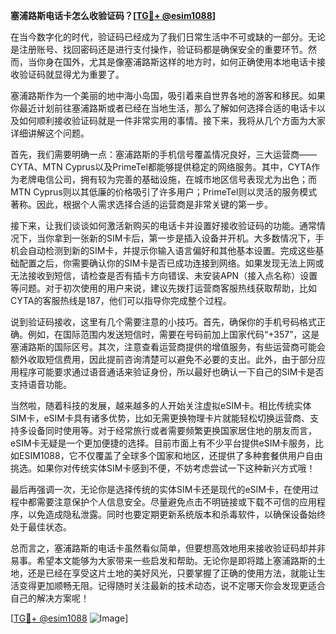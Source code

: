 **塞浦路斯电话卡怎么收验证码？[[TG💪+ @esim1088](https://t.me/s/esim1088)]**

在当今数字化的时代，验证码已经成为了我们日常生活中不可或缺的一部分。无论是注册账号、找回密码还是进行支付操作，验证码都是确保安全的重要环节。然而，当你身在国外，尤其是像塞浦路斯这样的地方时，如何正确使用本地电话卡接收验证码就显得尤为重要了。

塞浦路斯作为一个美丽的地中海小岛国，吸引着来自世界各地的游客和移民。如果你最近计划前往塞浦路斯或者已经在当地生活，那么了解如何选择合适的电话卡以及如何顺利接收验证码就是一件非常实用的事情。接下来，我将从几个方面为大家详细讲解这个问题。

首先，我们需要明确一点：塞浦路斯的手机信号覆盖情况良好，三大运营商——CYTA、MTN Cyprus以及PrimeTel都能够提供稳定的网络服务。其中，CYTA作为老牌电信公司，拥有较为完善的基础设施，在城市地区信号表现尤为出色；而MTN Cyprus则以其低廉的价格吸引了许多用户；PrimeTel则以灵活的服务模式著称。因此，根据个人需求选择合适的运营商是非常关键的第一步。

接下来，让我们谈谈如何激活新购买的电话卡并设置好接收验证码的功能。通常情况下，当你拿到一张新的SIM卡后，第一步是插入设备并开机。大多数情况下，手机会自动检测到新的SIM卡，并提示你输入语言偏好和其他基本设置。完成这些基础配置之后，你需要确认你的SIM卡是否已成功连接到网络。如果发现无法上网或无法接收到短信，请检查是否有插卡方向错误、未安装APN（接入点名称）设置等问题。对于初次使用的用户来说，建议先拨打运营商客服热线获取帮助，比如CYTA的客服热线是187，他们可以指导你完成整个过程。

说到验证码接收，这里有几个需要注意的小技巧。首先，确保你的手机号码格式正确。例如，在国际范围内发送短信时，需要在号码前加上国家代码“+357”，这是塞浦路斯的国际区号。其次，注意查看运营商提供的增值服务，有些运营商可能会额外收取短信费用，因此提前咨询清楚可以避免不必要的支出。此外，由于部分应用程序可能要求通过语音通话来验证身份，所以最好也确认一下自己的SIM卡是否支持语音功能。

当然啦，随着科技的发展，越来越多的人开始关注虚拟eSIM卡。相比传统实体SIM卡，eSIM卡具有诸多优势，比如无需更换物理卡片就能轻松切换运营商、支持多设备同时使用等。对于经常旅行或者需要频繁更换国家居住地的朋友而言，eSIM卡无疑是一个更加便捷的选择。目前市面上有不少平台提供eSIM卡服务，比如ESIM1088，它不仅覆盖了全球多个国家和地区，还提供了多种套餐供用户自由挑选。如果你对传统实体SIM卡感到不便，不妨考虑尝试一下这种新兴方式哦！

最后再强调一次，无论你是选择传统的实体SIM卡还是现代的eSIM卡，在使用过程中都需要注意保护个人信息安全。尽量避免点击不明链接或下载不可信的应用程序，以免造成隐私泄露。同时也要定期更新系统版本和杀毒软件，以确保设备始终处于最佳状态。

总而言之，塞浦路斯的电话卡虽然看似简单，但要想高效地用来接收验证码却并非易事。希望本文能够为大家带来一些启发和帮助。无论你是即将踏上塞浦路斯的土地，还是已经在享受这片土地的美好风光，只要掌握了正确的使用方法，就能让生活变得更加顺畅无阻。记得随时关注最新的技术动态，说不定哪天你会发现更适合自己的解决方案呢！

[[TG💪+ @esim1088](https://t.me/s/esim1088) ![Image](https://i.postimg.cc/4NQfJmqS/Snipaste-2025-05-13-00-14-12.png)]